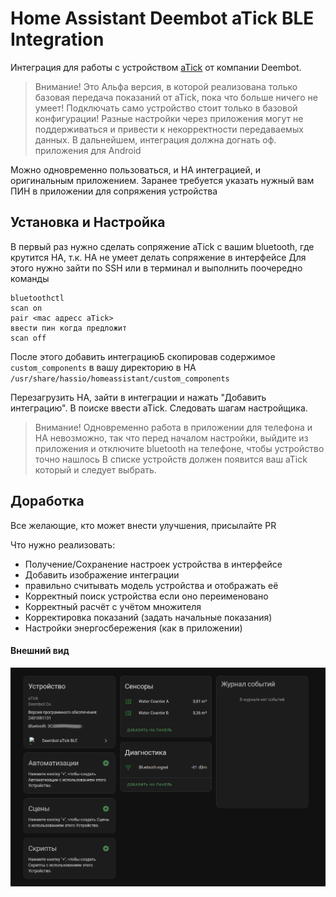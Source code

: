 # Home Assistant Deembot aTick BLE Integration

Интеграция для работы с устройством [aTick](https://deembot.com/atick/index.ru.html) от компании Deembot.

> Внимание! Это Альфа версия, в которой реализована только базовая передача показаний от aTick, пока что больше ничего не умеет!
> Подключать само устройство стоит только в базовой конфигурации!
> Разные настройки через приложения могут не поддерживаться и привести к некорректности передаваемых данных.
> В дальнейшем, интеграция должна догнать оф. приложения для Android

Можно одновременно пользоваться, и HA интеграцией, и оригинальным приложением. Заранее требуется указать нужный вам ПИН в приложении для сопряжения устройства

## Установка и Настройка

В первый раз нужно сделать сопряжение aTick с вашим bluetooth, где крутится HA, т.к. HA не умеет делать сопряжение в интерфейсе
Для этого нужно зайти по SSH или в терминал и выполнить поочередно команды

```
bluetoothctl
scan on
pair <mac адресс aTick>
ввести пин когда предложит
scan off
```

После этого добавить интеграциюБ скопировав содержимое `custom_components` в вашу директорию в HA `/usr/share/hassio/homeassistant/custom_components`

Перезагрузить HA, зайти в интеграции и нажать "Добавить интеграцию". В поиске ввести aTick. Следовать шагам настройщика.

> Внимание! Одновременно работа в приложении для телефона и HA невозможно, так что перед началом настройки, выйдите из приложения и отключите bluetooth на телефоне, чтобы устройство точно нашлось
> В списке устройств должен появится ваш aTick который и следует выбрать.

## Доработка

Все желающие, кто может внести улучшения, присылайте PR

Что нужно реализовать:
* Получение/Сохранение настроек устройства в интерфейсе
* Добавить изображение интеграции
* правильно считывать модель устройства и отображать её
* Корректный поиск устройства если оно переименовано
* Корректный расчёт с учётом множителя
* Корректировка показаний (задать начальные показания)
* Настройки энергосбережения (как в приложении)


#### Внешний вид
![1.png](./img/1.png)
